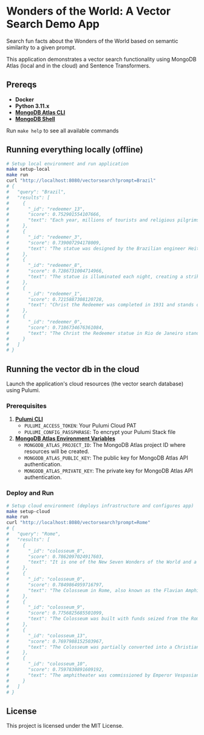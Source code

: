 # Wonders of the World: A Vector Search Demo App

Search fun facts about the Wonders of the World based on semantic similarity to a given prompt.

This application demonstrates a vector search functionality using MongoDB Atlas (local and in the cloud) and Sentence Transformers.

## Prereqs

- **Docker**
- **Python 3.11.x**
- **[MongoDB Atlas CLI](https://www.mongodb.com/docs/atlas/cli/current/install-atlas-cli/#install-the-atlas-cli)**
- **[MongoDB Shell](https://www.mongodb.com/docs/mongodb-shell/install/)**

Run `make help` to see all available commands

## Running everything locally (offline)

```sh
# Setup local environment and run application
make setup-local
make run
curl "http://localhost:8080/vectorsearch?prompt=Brazil"
# {
#   "query": "Brazil",
#   "results": [
#     {
#       "_id": "redeemer_13",
#       "score": 0.752901554107666,
#       "text": "Each year, millions of tourists and religious pilgrims visit the statue, making it one of Brazil's most popular attractions."
#     },
#     {
#       "_id": "redeemer_3",
#       "score": 0.739007294178009,
#       "text": "The statue was designed by the Brazilian engineer Heitor da Silva Costa and the French sculptor Paul Landowski."
#     },
#     {
#       "_id": "redeemer_8",
#       "score": 0.7286731004714966,
#       "text": "The statue is illuminated each night, creating a striking view from many locations throughout Rio."
#     },
#     {
#       "_id": "redeemer_1",
#       "score": 0.7215887308120728,
#       "text": "Christ the Redeemer was completed in 1931 and stands on the Corcovado Mountain overlooking Rio de Janeiro."
#     },
#     {
#       "_id": "redeemer_0",
#       "score": 0.7186734676361084,
#       "text": "The Christ the Redeemer statue in Rio de Janeiro stands 30 meters tall (not counting the pedestal) and is made of reinforced concrete and soapstone."
#     }
#   ]
# } 
```

## Running the vector db in the cloud

Launch the application's cloud resources (the vector search database) using Pulumi.

### Prerequisites

1. **[Pulumi CLI](https://www.pulumi.com/docs/get-started/install/)**
     - `PULUMI_ACCESS_TOKEN`:  Your Pulumi Cloud PAT
     - `PULUMI_CONFIG_PASSPHRASE`: To encrypt your Pulumi Stack file
3. **[MongoDB Atlas Environment Variables](https://www.mongodb.com/cloud/atlas/register)**
    - `MONGODB_ATLAS_PROJECT_ID`: The MongoDB Atlas project ID where resources will be created.
    - `MONGODB_ATLAS_PUBLIC_KEY`: The public key for MongoDB Atlas API authentication.
    - `MONGODB_ATLAS_PRIVATE_KEY`: The private key for MongoDB Atlas API authentication.

### Deploy and Run

```sh
# Setup cloud environment (deploys infrastructure and configures app)
make setup-cloud
make run
curl "http://localhost:8080/vectorsearch?prompt=Rome"  
# {
#   "query": "Rome",
#   "results": [
#     {
#       "_id": "colosseum_8",
#       "score": 0.7862097024917603,
#       "text": "It is one of the New Seven Wonders of the World and a symbol of ancient Rome's architectural brilliance."
#     },
#     {
#       "_id": "colosseum_0",
#       "score": 0.7849864959716797,
#       "text": "The Colosseum in Rome, also known as the Flavian Amphitheater, was completed in AD 80 under Emperor Titus."
#     },
#     {
#       "_id": "colosseum_9",
#       "score": 0.7756825685501099,
#       "text": "The Colosseum was built with funds seized from the Roman conquest of Jerusalem."
#     },
#     {
#       "_id": "colosseum_13",
#       "score": 0.7697988152503967,
#       "text": "The Colosseum was partially converted into a Christian site after Rome adopted Christianity as its official religion."
#     },
#     {
#       "_id": "colosseum_10",
#       "score": 0.7597830891609192,
#       "text": "The amphitheater was commissioned by Emperor Vespasian as a gift to the Roman people to boost morale and fortify his political standing."
#     }
#   ]
# }
```

## License

This project is licensed under the MIT License.
